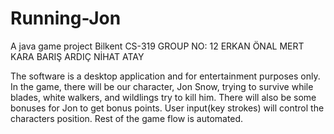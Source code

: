 # Running-Jon
A java game project
Bilkent CS-319 
GROUP NO: 12
ERKAN ÖNAL
MERT KARA
BARIŞ ARDIÇ
NİHAT ATAY

The software is a  desktop application and for entertainment purposes only. In the game, there will be our character, Jon Snow, trying to survive while blades, white walkers, and wildlings try to kill him. There will also be some bonuses for Jon to get bonus points. User input(key strokes) will control the characters position. Rest of the game flow is automated. 
